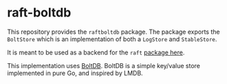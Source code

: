 raft-boltdb
===========

This repository provides the `raftboltdb` package. The package exports the
`BoltStore` which is an implementation of both a `LogStore` and `StableStore`.

It is meant to be used as a backend for the `raft` [package
here](https://github.com/hashicorp/raft).

This implementation uses [BoltDB](https://github.com/boltdb/bolt). BoltDB is
a simple key/value store implemented in pure Go, and inspired by LMDB.
